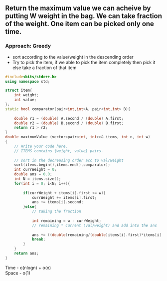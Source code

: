 ## Return the maximum value we can acheive by putting W weight in the bag. We can take fraction of the weight. One item can be picked only one time.

### Approach: Greedy

- sort according to the value/weight in the descending order
- Try to pick the item, if we able to pick the item completely then pick it else take a fraction of that item

```c++
#include<bits/stdc++.h>
using namespace std;

struct item{
    int weight;
    int value;
};
static bool comparator(pair<int,int>A, pair<int,int> B){
    
    double r1 = (double) A.second / (double) A.first;
    double r2 = (double) B.second / (double) B.first;
    return r1 > r2;
}
double maximumValue (vector<pair<int, int>>& items, int n, int w)
{
    // Write your code here.
    // ITEMS contains {weight, value} pairs.
    
    // sort in the decreasing order acc to val/weight
    sort(items.begin(),items.end(),comparator);
    int currWeight = 0;
    double ans = 0.0;
    int N = items.size();
    for(int i = 0; i<N; i++){
        
        if(currWeight + items[i].first <= w){
            currWeight += items[i].first;
            ans += items[i].second;
        }else{
            // taking the fraction
            
            int remaining = w - currWeight;
            // remaining * current (val/weight) and add into the ans
            
            ans += ((double)remaining/(double)items[i].first)*items[i].second;
            break;
        }
    }
    return ans;       
}
```

Time - o(nlogn) + o(n) </br>
Space - o(1)

